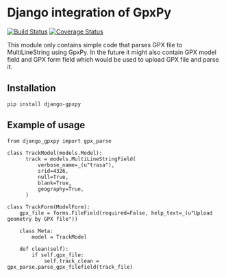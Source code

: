 Django integration of GpxPy
===========================
[![Build Status](https://travis-ci.org/PetrDlouhy/django-gpxpy.svg?branch=master)](https://travis-ci.org/PetrDlouhy/django-gpxpy)
[![Coverage Status](https://coveralls.io/repos/github/PetrDlouhy/django-gpxpy/badge.svg?branch=master)](https://coveralls.io/github/PetrDlouhy/django-gpxpy?branch=master)


This module only contains simple code that parses GPX file to MultiLineString using GpxPy. In the future it might also contain GPX model field and GPX form field which would be used to upload GPX file and parse it.

Installation
------------

```
pip install django-gpxpy
```

Example of usage
-----

```
from django_gpxpy import gpx_parse

class TrackModel(models.Model):
      track = models.MultiLineStringField(
          verbose_name=_(u"trasa"),
          srid=4326,
          null=True,
          blank=True,
          geography=True,
      )

class TrackForm(ModelForm):
    gpx_file = forms.FileField(required=False, help_text=_(u"Upload geometry by GPX file"))

    class Meta:
        model = TrackModel

    def clean(self):
        if self.gpx_file:
            self.track_clean = gpx_parse.parse_gpx_filefield(track_file)
```

